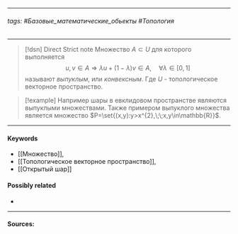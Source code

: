 ***
###### tags: #Базовые_математические_обьекты #Топология 
***
>[!dsn] Direct Strict note
>Множество $A\subset U$ для которого выполняется $$u,v\in A\Rightarrow\lambda u+(1-\lambda)v\in A,\quad\forall\lambda\in[0,1]$$ называют *выпуклым*, или *конвексным*. Где $U$ - топологическое векторное пространство.

>[!example] 
>Например шары в евклидовом пространстве являются выпуклыми множествами. Также примером выпуклого множества является множество $P=\set{(x,y):y>x^{2},\;\;x,y\in\mathbb{R}}$.
***
#### Keywords
- [[Множество]],
- [[Топологическое векторное пространство]],
- [[Открытый шар]]
#### Possibly related
- 
***
#### Sources: